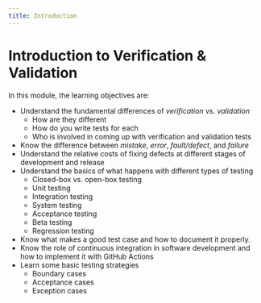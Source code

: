 ```yaml
---
title: Introduction
---
```


# Introduction to Verification & Validation

In this module, the learning objectives are:

* Understand the fundamental differences of _verification_ vs. _validation_
    * How are they different
    * How do you write tests for each 
    * Who is involved in coming up with verification and validation tests
* Know the difference between _mistake_, _error_, _fault/defect_, and _failure_
* Understand the relative costs of fixing defects at different stages of development and release
* Understand the basics of what happens with different types of testing
    * Closed-box vs. open-box testing
    * Unit testing
    * Integration testing
    * System testing
    * Acceptance testing
    * Beta testing
    * Regression testing
* Know what makes a good test case and how to document it properly.
* Know the role of continuous integration in software development and how to implement it with GitHub Actions
* Learn some basic testing strategies
    * Boundary cases
    * Acceptance cases
    * Exception cases